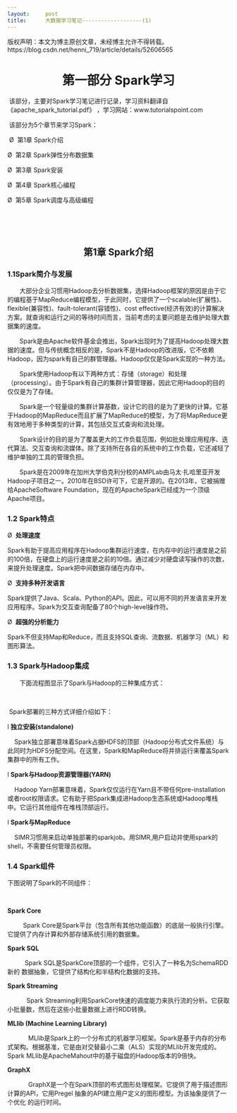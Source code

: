 ```yaml
---
layout:     post
title:      大数据学习笔记-------------------(1)
---
```

<div id="article_content" class="article_content clearfix csdn-tracking-statistics" data-pid="blog" data-mod="popu_307" data-dsm="post">
								<div class="article-copyright">
					版权声明：本文为博主原创文章，未经博主允许不得转载。					https://blog.csdn.net/henni_719/article/details/52606565				</div>
								            <link rel="stylesheet" href="https://csdnimg.cn/release/phoenix/template/css/ck_htmledit_views-f76675cdea.css">
						<div class="htmledit_views" id="content_views">
                
<h1 align="center">第一部分 Spark学习</h1>
<p> 该部分，主要对Spark学习笔记进行记录，学习资料翻译自《apache_spark_tutorial.pdf》 ，学习网站：<a>www.tutorialspoint.com</a></p>
<p> 该部分为5个章节来学习Spark：</p>
<p> Ø  第1章 Spark介绍</p>
<p>Ø  第2章 Spark弹性分布数据集</p>
<p>Ø  第3章 Spark安装</p>
<p>Ø  第4章 Spark核心编程</p>
<p>Ø  第5章 Spark调度与高级编程</p>
<br clear="all"><p align="left"> </p>
<h2 align="center">第1章 Spark介绍</h2>
<h3>1.1Spark简介与发展</h3>
<p>       大部分企业习惯用Hadoop去分析数据集，选择Hadoop框架的原因是由于它的编程基于MapReduce编程模型，于此同时，它提供了一个scalable(扩展性)、flexible(兼容性)、fault-tolerant(容错性)、cost effective(经济有效)的计算解决方案。就查询和运行之间的等待时间而言，当前考虑的主要问题是去维护处理大数据集的速度。</p>
<p>       Spark是由Apache软件基金会推出，Spark出现时为了提高Hadoop处理大数据的速度。但与传统概念相反的是，Spark不是Hadoop的改进版，它不依赖Hadoop，因为spark有自己的群管理器。Hadoop仅仅是Spark实现的一种方法。</p>
<p>       Spark使用Hadoop有以下两种方式：存储（storage）和处理（processing）。由于Spark有自己的集群计算管理器，因此它用Hadoop的目的仅仅是为了存储。</p>
<p>       Spark是一个轻量级的集群计算基数，设计它的目的是为了更快的计算。它基于Hadoop的MapReduce而且扩展了MapReduce的模型，为了将MapReduce更有效地用于多种类型的计算，其包括交互式查询和流处理。</p>
<p>       Spark设计的目的是为了覆盖更大的工作负载范围，例如批处理应用程序、迭代算法、交互查询和流媒体。除了支持所在各自的系统中的工作负载，它还减轻了维护单独的工具的管理负担。</p>
<p>       Spark是在2009年在加州大学伯克利分校的AMPLab由马太·扎哈里亚开发Hadoop子项目之一。2010年在BSD许可下，它是开源的。在2013年，它被捐赠给ApacheSoftware Foundation，现在的ApacheSpark已经成为一个顶级Apache项目。</p>
<h3>1.2 Spark特点</h3>
<p>Ø  <strong>处理速度</strong></p>
<p>Spark有助于提高应用程序在Hadoop集群运行速度，在内存中的运行速度是之前的100倍，在硬盘上的运行速度是之前的10倍。通过减少对硬盘读写操作的次数，来提升处理速度。Spark把中间数据存储在内存中。</p>
<p>Ø  <strong>支持多种开发语言</strong></p>
<p>Spark提供了Java、Scala、Python的API。因此，可以用不同的开发语言来开发应用程序。Spark为交互查询配备了80个high-level操作符。</p>
<p>Ø  <strong>超强的分析能力</strong></p>
<p>Spark不但支持Map和Reduce，而且支持SQL查询、流数据、机器学习（ML）和图形算法。</p>
<h3>1.3 Spark与Hadoop集成</h3>
<p align="left">       下面流程图显示了Spark与Hadoop的三种集成方式：</p>
<p align="left">         <img src="https://img-blog.csdn.net/20160921124529506?watermark/2/text/aHR0cDovL2Jsb2cuY3Nkbi5uZXQv/font/5a6L5L2T/fontsize/400/fill/I0JBQkFCMA==/dissolve/70/gravity/Center" alt=""></p>
<p align="left"> Spark部署的三种方式详细介绍如下：</p>
<p align="left">l <strong>独立安装(standalone)</strong></p>
<p align="left">    Spark独立部署意味着Spark占据HDFS的顶部（Hadoop分布式文件系统）与此同时为HDFS分配空间。在这里，Spark和MapReduce将并排运行来覆盖Spark集群中的所有工作。</p>
<p align="left">l <strong>Spark与Hadoop资源管理器(YARN)</strong></p>
<p align="left">    Hadoop Yarn部署意味着，Spark仅仅运行在Yarn且不带任何pre-installation或者root权限请求。它有助于把Spark集成进Hadoop生态系统或Hadoop堆栈中。它运行其他组件在堆栈顶部运行。</p>
<p align="left">l <strong>Spark与MapReduce</strong></p>
<p align="left">    SIMR习惯用来启动单独部署的sparkjob。用SIMR,用户启动并使用spark的shell，不需要任何管理员权限。</p>
<h3>1.4 Spark组件</h3>
<p align="left">下图说明了Spark的不同组件：     </p>
<p align="left"> <img src="https://img-blog.csdn.net/20160921124624154?watermark/2/text/aHR0cDovL2Jsb2cuY3Nkbi5uZXQv/font/5a6L5L2T/fontsize/400/fill/I0JBQkFCMA==/dissolve/70/gravity/Center" alt=""></p>
<p align="left"><strong>Spark Core</strong></p>
<p align="left">         Spark Core是Spark平台（包含所有其他功能函数）的底层一般执行引擎。它提供了内存计算和外部存储系统引用的数据集。</p>
<p align="left"><strong>Spark SQL</strong></p>
<p align="left">          Spark SQL是SparkCore顶部的一个组件，它引入了一种名为SchemaRDD新的 数据抽象，它提供了结构化和半结构化数据的支持。</p>
<p align="left"><strong>Spark Streaming</strong></p>
<p align="left">           Spark Streaming利用SparkCore快速的调度能力来执行流的分析。它获取小批量数，然后在这些小批量数据上进行RDD转换。</p>
<p align="left"><strong>MLlib (Machine Learning Library)</strong></p>
<p align="left">            MLlib是Spark上的一个分布式的机器学习框架。Spark是基于内存的分布式架构。根据基准，它是由对交替最小二乘（ALS）实现的MLlib开发完成的。Spark MLlib是ApacheMahout中的基于磁盘的Hadoop版本的9倍快。</p>
<p align="left"><strong>GraphX</strong></p>
<p align="left">            GraphX是一个在Spark顶部的布式图形处理框架。它提供了用于描述图形计算的API，它用Pregel 抽象的API建立用户定义的图形模型。为该抽象提供了一个优化 的运行时间。</p>
            </div>
                </div>